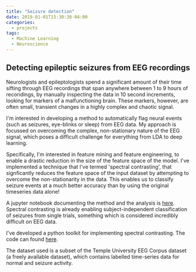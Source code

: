 ```yaml
---
title: "Seizure detection"
date: 2019-01-01T15:30:30-04:00
categories:
  - projects
tags:
  - Machine Learning
  - Neuroscience
---
```


## Detecting epileptic seizures from EEG recordings

Neurologists and epileptologists spend a significant amount of their time sifting through EEG recordings that span anywhere between 1 to 9 hours of recoridings, by manually inspecting the data in 10 second increments, looking for markers of a malfunctioning brain. These markers, however, are often small, transient changes in a highly complex and chaotic signal.

I'm interested in developing a method to automatically flag neural events (such as seizures, eye-blinks or sleep) from EEG data. My approach is focussed on overcoming the complex, non-stationary nature of the EEG signal, which poses a difficult challenge for everything from LDA to deep learning.

Specifically, I'm interested in feature mining and feature engineering, to enable a drastic reduction in the size of the feature space of the model.
I've implemented a technique that I've termed 'spectral contrasting', that signficantly reduces the feature space of the input dataset by attempting to overcome the non-stationarity in the data.
This enables us to classify seizure events at a much better accuracy than by using the original timeseries data alone!

A jupyter notebook documenting the method and the analysis is [here](https://github.com/theonlyid/seizuredetection/blob/master/docs/final_notebook.ipynb "Jupyter Notebook").
Spectral contrasting is already enabling subject-independent classification of seizures from single trials, something which is considered incredibly difficult on EEG data.

I've developed a python toolkit for implementing spectral contrasting. The code can found [here](https://github.com/theonlyid/seizuredetection "Github Repo").

The dataset used is a subset of the Temple University EEG Corpus dataset (a freely available dataset), which contains labelled time-series data for normal and seizure activity.
